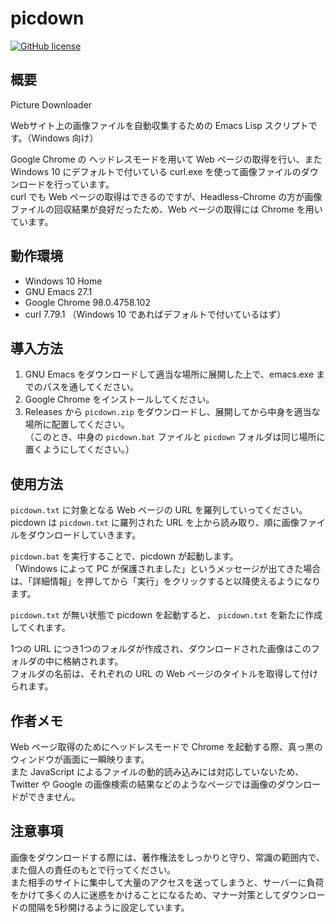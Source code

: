 

# picdown

[![GitHub license](<https://img.shields.io/github/license/suyeden/picdown?color=blue>)](<https://github.com/suyeden/picdown/blob/master/LICENSE>)  


## 概要

Picture Downloader  

Webサイト上の画像ファイルを自動収集するための Emacs Lisp スクリプトです。（Windows 向け）  

Google Chrome の ヘッドレスモードを用いて Web ページの取得を行い、また Windows 10 にデフォルトで付いている curl.exe を使って画像ファイルのダウンロードを行っています。  
curl でも Web ページの取得はできるのですが、Headless-Chrome の方が画像ファイルの回収結果が良好だったため、Web ページの取得には Chrome を用いています。  


## 動作環境

-   Windows 10 Home
-   GNU Emacs 27.1
-   Google Chrome 98.0.4758.102
-   curl 7.79.1 （Windows 10 であればデフォルトで付いているはず）


## 導入方法

1.  GNU Emacs をダウンロードして適当な場所に展開した上で、emacs.exe までのパスを通してください。
2.  Google Chrome をインストールしてください。
3.  Releases から `picdown.zip` をダウンロードし、展開してから中身を適当な場所に配置してください。  
    （このとき、中身の `picdown.bat` ファイルと `picdown` フォルダは同じ場所に置くようにしてください。）


## 使用方法

`picdown.txt` に対象となる Web ページの URL を羅列していってください。  
picdown は `picdown.txt` に羅列された URL を上から読み取り、順に画像ファイルをダウンロードしていきます。  

`picdown.bat` を実行することで、picdown が起動します。  
「Windows によって PC が保護されました」というメッセージが出てきた場合は、「詳細情報」を押してから「実行」をクリックすると以降使えるようになります。  

`picdown.txt` が無い状態で picdown を起動すると、 `picdown.txt` を新たに作成してくれます。  

1つの URL につき1つのフォルダが作成され、ダウンロードされた画像はこのフォルダの中に格納されます。  
フォルダの名前は、それぞれの URL の Web ページのタイトルを取得して付けられます。  


## 作者メモ

Web ページ取得のためにヘッドレスモードで Chrome を起動する際、真っ黒のウィンドウが画面に一瞬映ります。  
また JavaScript によるファイルの動的読み込みには対応していないため、Twitter や Google の画像検索の結果などのようなページでは画像のダウンロードができません。  


## 注意事項

画像をダウンロードする際には、著作権法をしっかりと守り、常識の範囲内で、また個人の責任のもとで行ってください。  
また相手のサイトに集中して大量のアクセスを送ってしまうと、サーバーに負荷をかけて多くの人に迷惑をかけることになるため、マナー対策としてダウンロードの間隔を5秒開けるように設定しています。  

